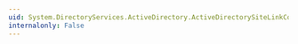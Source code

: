```yaml
---
uid: System.DirectoryServices.ActiveDirectory.ActiveDirectorySiteLinkCollection.Contains(System.DirectoryServices.ActiveDirectory.ActiveDirectorySiteLink)
internalonly: False
---
```

